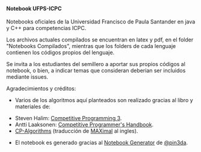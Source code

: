 #### Notebook UFPS-ICPC

Notebooks oficiales de la Universidad Francisco de Paula Santander en java y C++ para competencias ICPC.

Los archivos actuales compilados se encuentran en latex y pdf, en el folder "Notebooks Compilados", mientras que los folders de cada lenguaje contienen los códigos propios del lenguaje.

Se invita a los estudiantes del semillero a aportar sus propios códigos al notebook, o bien, a indicar temas que consideran deberian ser incluidos mediante issues. 

Agradecimientos y créditos:
* Varios de los algoritmos aquí planteados son realizado gracias al libro y materiales de:
 - Steven Halim: [Competitive Programming 3](http://cpbook.net/).
 - Antti Laaksonen: [Competitive Programmer's Handbook](https://cses.fi/book/).
 - [CP-Algorithms](https://cp-algorithms.com/) (traducción de [MAXimal](http://e-maxx.ru/algo/) al ingles).
* El notebook es generado gracias al [Notebook Generator](https://github.com/pin3da/notebook-generator) de [@pin3da](https://github.com/pin3da/notebook-generator).
